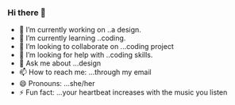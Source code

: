 ### Hi there 👋

<!--
**Naomiakumu/Naomiakumu** is a ✨ _special_ ✨ repository because its `README.md` (this file) appears on your GitHub profile.

Here are some ideas to get you started:-->

- 🔭 I’m currently working on ..a  design.
- 🌱 I’m currently learning ..coding.
- 👯 I’m looking to collaborate on ...coding project
- 🤔 I’m looking for help with ..coding skills.
- 💬 Ask me about ...design
- 📫 How to reach me: ...through my email 
- 😄 Pronouns: ...she/her
- ⚡ Fun fact: ...your heartbeat increases with the music you listen

